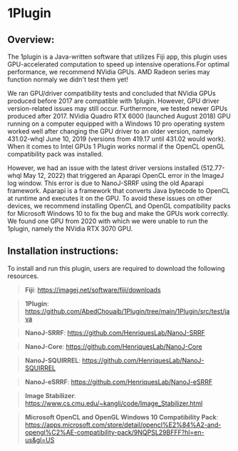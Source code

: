 # 1Plugin

## Overview:

The 1plugin is a Java-written software that utilizes Fiji app, this plugin uses GPU-accelerated computation to speed up intensive operations.For optimal performance, we recommend NVidia GPUs. AMD Radeon series may function normaly we didn't test them yet!

We ran GPU/driver compatibility tests and concluded that NVidia GPUs produced before 2017 are compatible with 1plugin. However, GPU driver version-related issues may still occur. Furthermore, we tested newer GPUs produced after 2017. NVidia Quadro RTX 6000 (launched August 2018) GPU running on a computer equipped with a Windows 10 pro operating system worked well after changing the GPU driver to an older version, namely 431.02-whql June 10, 2019 (versions from 419.17 until 431.02 would work). When it comes to Intel GPUs 1 Plugin works normal if the OpenCL openGL compatibility pack was installed. 

However, we had an issue with the latest driver versions installed (512.77-whql May 12, 2022) that triggered an Aparapi OpenCL error in the ImageJ log window. This error is due to NanoJ-SRRF using the old Aparapi framework. Aparapi is a framework that converts Java bytecode to OpenCL at runtime and executes it on the GPU. To avoid these issues on other devices, we recommend installing OpenCL and OpenGL compatibility packs for Microsoft Windows 10 to fix the bug and make the GPUs work correctly. We found one GPU from 2020 with which we were unable to run the 1plugin, namely the NVidia RTX 3070 GPU.

## Installation instructions: 

To install and run this plugin, users are required to download the following resources. 

> **Fiji**: https://imagej.net/software/fiji/downloads  

> **1Plugin**:  https://github.com/AbedChouaib/1Plugin/tree/main/1Plugin/src/test/java 

> **NanoJ-SRRF**: https://github.com/HenriquesLab/NanoJ-SRRF 

> **NanoJ-Core**: https://github.com/HenriquesLab/NanoJ-Core 

> **NanoJ-SQUIRREL**: https://github.com/HenriquesLab/NanoJ-SQUIRREL 

> **NanoJ-eSRRF**: https://github.com/HenriquesLab/NanoJ-eSRRF 

> **Image Stabilizer**: https://www.cs.cmu.edu/~kangli/code/Image_Stabilizer.html 

> **Microsoft OpenCL and OpenGL Windows 10 Compatibility Pack**: https://apps.microsoft.com/store/detail/opencl%E2%84%A2-and-opengl%C2%AE-compatibility-pack/9NQPSL29BFFF?hl=en-us&gl=US 
